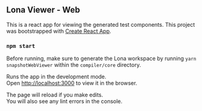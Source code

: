 ## Lona Viewer - Web

This is a react app for viewing the generated test components. This project was bootstrapped with [Create React App](https://github.com/facebook/create-react-app).

### `npm start`

Before running, make sure to generate the Lona workspace by running `yarn snapshotWebViewer` within the `compiler/core` directory.

Runs the app in the development mode.<br>
Open [http://localhost:3000](http://localhost:3000) to view it in the browser.

The page will reload if you make edits.<br>
You will also see any lint errors in the console.
